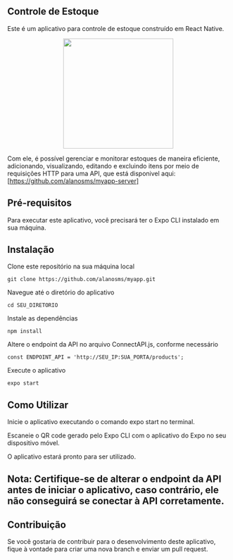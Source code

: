 ## Controle de Estoque
Este é um aplicativo para controle de estoque construído em React Native. 

<p align="center">
<img src="https://user-images.githubusercontent.com/50818058/218195361-255e1e0d-30ff-44ce-9ef2-6692867aeab1.png" width="250">
</p>

Com ele, é possível gerenciar e monitorar estoques de maneira eficiente, adicionando, visualizando, editando e excluindo itens por meio de requisições HTTP para uma API, que está disponivel aqui:
[https://github.com/alanosms/myapp-server]

## Pré-requisitos
Para executar este aplicativo, você precisará ter o Expo CLI instalado em sua máquina.

## Instalação
Clone este repositório na sua máquina local

```
git clone https://github.com/alanosms/myapp.git
```
Navegue até o diretório do aplicativo
```
cd SEU_DIRETORIO
```
Instale as dependências
```
npm install
```
Altere o endpoint da API no arquivo ConnectAPI.js, conforme necessário
```
const ENDPOINT_API = 'http://SEU_IP:SUA_PORTA/products';
```
Execute o aplicativo
```
expo start
```
## Como Utilizar
Inicie o aplicativo executando o comando expo start no terminal.

Escaneie o QR code gerado pelo Expo CLI com o aplicativo do Expo no seu dispositivo móvel.

O aplicativo estará pronto para ser utilizado.

## Nota: Certifique-se de alterar o endpoint da API antes de iniciar o aplicativo, caso contrário, ele não conseguirá se conectar à API corretamente.

## Contribuição
Se você gostaria de contribuir para o desenvolvimento deste aplicativo, fique à vontade para criar uma nova branch e enviar um pull request.

